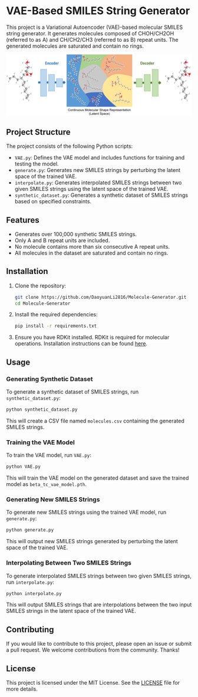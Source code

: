 
# VAE-Based SMILES String Generator

This project is a Variational Autoencoder (VAE)-based molecular SMILES string generator. It generates molecules composed of CHOH/CH2OH (referred to as A) and CH/CH2/CH3 (referred to as B) repeat units. The generated molecules are saturated and contain no rings.

![Image](./molecule.png)

## Project Structure

The project consists of the following Python scripts:

- `VAE.py`: Defines the VAE model and includes functions for training and testing the model.
- `generate.py`: Generates new SMILES strings by perturbing the latent space of the trained VAE.
- `interpolate.py`: Generates interpolated SMILES strings between two given SMILES strings using the latent space of the trained VAE.
- `synthetic_dataset.py`: Generates a synthetic dataset of SMILES strings based on specified constraints.

## Features

- Generates over 100,000 synthetic SMILES strings.
- Only A and B repeat units are included.
- No molecule contains more than six consecutive A repeat units.
- All molecules in the dataset are saturated and contain no rings.

## Installation

1. Clone the repository:
    ```bash
    git clone https://github.com/DaoyuanLi2816/Molecule-Generator.git
    cd Molecule-Generator
    ```

2. Install the required dependencies:
    ```bash
    pip install -r requirements.txt
    ```

3. Ensure you have RDKit installed. RDKit is required for molecular operations. Installation instructions can be found [here](https://www.rdkit.org/docs/Install.html).

## Usage

### Generating Synthetic Dataset

To generate a synthetic dataset of SMILES strings, run `synthetic_dataset.py`:
```bash
python synthetic_dataset.py
```
This will create a CSV file named `molecules.csv` containing the generated SMILES strings.

### Training the VAE Model

To train the VAE model, run `VAE.py`:
```bash
python VAE.py
```
This will train the VAE model on the generated dataset and save the trained model as `beta_tc_vae_model.pth`.

### Generating New SMILES Strings

To generate new SMILES strings using the trained VAE model, run `generate.py`:
```bash
python generate.py
```
This will output new SMILES strings generated by perturbing the latent space of the trained VAE.

### Interpolating Between Two SMILES Strings

To generate interpolated SMILES strings between two given SMILES strings, run `interpolate.py`:
```bash
python interpolate.py
```
This will output SMILES strings that are interpolations between the two input SMILES strings in the latent space of the trained VAE.


## Contributing

If you would like to contribute to this project, please open an issue or submit a pull request. We welcome contributions from the community. Thanks!

## License

This project is licensed under the MIT License. See the [LICENSE](LICENSE) file for more details.
